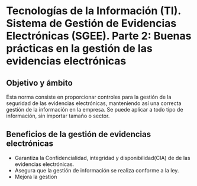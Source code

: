# Tecnologías de la Información (TI). Sistema de Gestión de Evidencias Electrónicas (SGEE). Parte 2: Buenas prácticas en la gestión de las evidencias electrónicas

## Objetivo y ámbito

Esta norma consiste en proporcionar controles para la gestión de la seguridad de las evidencias electrónicas, manteniendo así una correcta gestión de la información en la empresa. Se puede aplicar a todo tipo de información, sin importar tamaño o sector.

## Beneficios de la gestión de evidencias electrónicas

- Garantiza la Confidencialidad, integridad y disponibilidad(CIA) de de las evidencias electrónicas.
- Asegura que la gestión de información se realiza conforme a la ley.
- Mejora la gestion